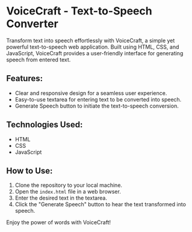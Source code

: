# VoiceCraft - Text-to-Speech Converter

Transform text into speech effortlessly with VoiceCraft, a simple yet powerful text-to-speech web application. Built using HTML, CSS, and JavaScript, VoiceCraft provides a user-friendly interface for generating speech from entered text.

## Features:

- Clear and responsive design for a seamless user experience.
- Easy-to-use textarea for entering text to be converted into speech.
- Generate Speech button to initiate the text-to-speech conversion.

## Technologies Used:

- HTML
- CSS
- JavaScript

## How to Use:

1. Clone the repository to your local machine.
2. Open the `index.html` file in a web browser.
3. Enter the desired text in the textarea.
4. Click the "Generate Speech" button to hear the text transformed into speech.

Enjoy the power of words with VoiceCraft!

